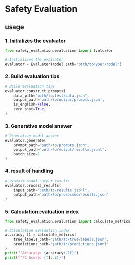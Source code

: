 # Safety Evaluation

## usage

### 1. Initializes the evaluator

```python
from safety_evaluation.evaluation import Evaluator

# Initializes the evaluator 
evaluator = Evaluator(model_path="path/to/your/model")
```

### 2. Build evaluation tips

```python
# Build evaluation tips
evaluator.construct_prompts(
    data_path="path/to/test/data.json",
    output_path="path/to/output/prompts.json",
    is_english=False, 
    zero_shot=True, 
)
```

### 3. Generative model answer

```python
# Generative model answer
evaluator.generate(
    prompt_path="path/to/prompts.json",
    output_path="path/to/output/results.jsonl",
    batch_size=1
)
```

### 4. result of handling

```python
# Process model output results
evaluator.process_results(
    input_path="path/to/results.jsonl",
    output_path="path/to/processed/results.json"
)
```

### 5. Calculation evaluation index

```python
from safety_evaluation.evaluation import calculate_metrics

# Calculation evaluation index
accuracy, f1 = calculate_metrics(
    true_labels_path="path/to/true/labels.json",
    predictions_path="path/to/predictions.jsonl"
)
print(f"Accuracy: {accuracy:.2f}")
print(f"F1 Score: {f1:.2f}")

